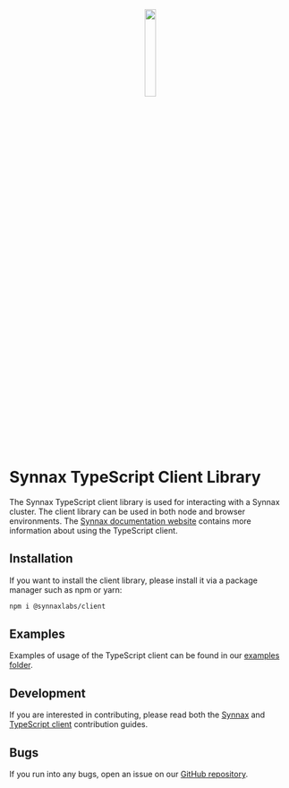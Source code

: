 <a href="https://synnaxlabs.com/" style="display: block; text-align: center;">
    <img src="../../x/media/static/logo/icon-white-on-black.png" width="20%"/>
</a>

# Synnax TypeScript Client Library

The Synnax TypeScript client library is used for interacting with a Synnax cluster. The
client library can be used in both node and browser environments. The [Synnax
documentation
website](https://docs.synnaxlabs.com/reference/typescript-client/get-started) contains
more information about using the TypeScript client.

## Installation

If you want to install the client library, please install it via a package manager such
as npm or yarn:

```bash
npm i @synnaxlabs/client
```

## Examples

Examples of usage of the TypeScript client can be found in our [examples
folder](examples/node).

## Development

If you are interested in contributing, please read both the
[Synnax](../../docs/CONTRIBUTING.md) and [TypeScript client](CONTRIBUTING.md)
contribution guides.

## Bugs

If you run into any bugs, open an issue on our [GitHub
repository](https://github.com/synnaxlabs/synnax/issues).

